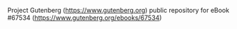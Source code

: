 Project Gutenberg (https://www.gutenberg.org) public repository for
eBook #67534 (https://www.gutenberg.org/ebooks/67534)
